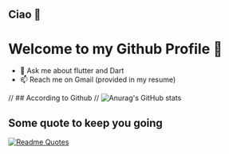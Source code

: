 ## Ciao 👋

# Welcome to my Github Profile 🎴
*  💬 Ask me about flutter and Dart
*  📫 Reach me on Gmail (provided in my resume)

// ## According to Github
// ![Anurag's GitHub stats](https://github-readme-stats.vercel.app/api?username=CodeTemplar99&theme=calm&show_icons=true&count_private=true)

## Some quote to keep you going
[![Readme Quotes](https://quotes-github-readme.vercel.app/api?type=horizontal&theme=dark)](https://github.com/piyushsuthar/github-readme-quotes)
